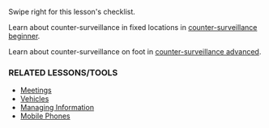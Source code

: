 [Title]: # (What now?)
[Order]: # (23)

Swipe right for this lesson's checklist.

Learn about counter-surveillance in fixed locations in [counter-surveillance beginner](umbrella://lesson/counter_surveillance/0).

Learn about counter-surveillance on foot in [counter-surveillance advanced](umbrella://lesson/counter_surveillance/1).

### RELATED LESSONS/TOOLS

*   [Meetings](umbrella://lesson/meetings)
*	[Vehicles](umbrella://lesson/vehicles)
*	[Managing Information](umbrella://lesson/managing-information)
*	[Mobile Phones](umbrella://lesson/mobile-phones/0)
